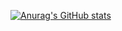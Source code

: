 [![Anurag's GitHub stats](https://github-readme-stats.vercel.app/api?username=julioceno)](https://github.com/julioceno)
